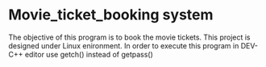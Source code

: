 # Movie_ticket_booking system
The objective of this program is to book the movie tickets.
This project is designed under Linux enironment.
In order to execute this program in DEV-C++ editor use getch() instead of getpass()
